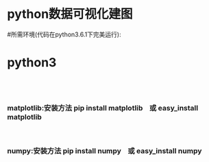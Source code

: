 # python数据可视化建图
#所需环境(代码在python3.6.1下完美运行):<br>
<h1>python3</h1><br><br>
<h3>matplotlib:安装方法 pip install matplotlib    或     easy_install matplotlib</h3><br>

<h3>numpy:安装方法 pip install numpy    或     easy_install numpy</h3>
